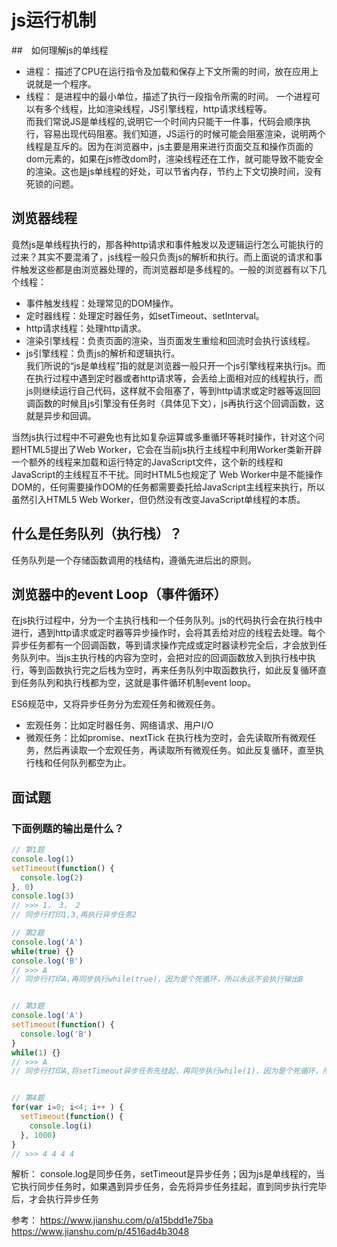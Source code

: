 # js运行机制
##　如何理解js的单线程
* 进程： 描述了CPU在运行指令及加载和保存上下文所需的时间，放在应用上说就是一个程序。
* 线程： 是进程中的最小单位，描述了执行一段指令所需的时间。
一个进程可以有多个线程，比如渲染线程，JS引擎线程，http请求线程等。  
而我们常说JS是单线程的,说明它一个时间内只能干一件事，代码会顺序执行，容易出现代码阻塞。我们知道，JS运行的时候可能会阻塞渲染，说明两个线程是互斥的。因为在浏览器中，js主要是用来进行页面交互和操作页面的dom元素的，如果在js修改dom时，渲染线程还在工作，就可能导致不能安全的渲染。这也是js单线程的好处，可以节省内存，节约上下文切换时间，没有死锁的问题。

## 浏览器线程
竟然js是单线程执行的，那各种http请求和事件触发以及逻辑运行怎么可能执行的过来？其实不要混淆了，js线程一般只负责js的解析和执行。而上面说的请求和事件触发这些都是由浏览器处理的，而浏览器却是多线程的。一般的浏览器有以下几个线程：

* 事件触发线程：处理常见的DOM操作。
* 定时器线程：处理定时器任务，如setTimeout、setInterval。
* http请求线程：处理http请求。
* 渲染引擎线程：负责页面的渲染，当页面发生重绘和回流时会执行该线程。
* js引擎线程：负责js的解析和逻辑执行。  
我们所说的“js是单线程”指的就是浏览器一般只开一个js引擎线程来执行js。而在执行过程中遇到定时器或者http请求等，会丢给上面相对应的线程执行，而js则继续运行自己代码，这样就不会阻塞了，等到http请求或定时器等返回回调函数的时候且js引擎没有任务时（具体见下文），js再执行这个回调函数，这就是异步和回调。

当然js执行过程中不可避免也有比如复杂运算或多重循环等耗时操作，针对这个问题HTML5提出了Web Worker，它会在当前js执行主线程中利用Worker类新开辟一个额外的线程来加载和运行特定的JavaScript文件，这个新的线程和JavaScript的主线程互不干扰。同时HTML5也规定了 Web Worker中是不能操作DOM的，任何需要操作DOM的任务都需要委托给JavaScript主线程来执行，所以虽然引入HTML5 Web Worker，但仍然没有改变JavaScript单线程的本质。


## 什么是任务队列（执行栈）？

任务队列是一个存储函数调用的栈结构，遵循先进后出的原则。

## 浏览器中的event Loop（事件循环）
在js执行过程中，分为一个主执行栈和一个任务队列。js的代码执行会在执行栈中进行，遇到http请求或定时器等异步操作时，会将其丢给对应的线程去处理。每个异步任务都有一个回调函数，等到请求操作完成或定时器读秒完全后，才会放到任务队列中。当js主执行栈的内容为空时，会把对应的回调函数放入到执行栈中执行，等到函数执行完之后栈为空时，再来任务队列中取函数执行，如此反复循环直到任务队列和执行栈都为空，这就是事件循环机制event loop。  

ES6规范中，又将异步任务分为宏观任务和微观任务。
  * 宏观任务：比如定时器任务、网络请求、用户I/O
  * 微观任务：比如promise、nextTick
在执行栈为空时，会先读取所有微观任务，然后再读取一个宏观任务，再读取所有微观任务。如此反复循环，直至执行栈和任何队列都空为止。

## 面试题
### 下面例题的输出是什么？
```js
// 第1题 
console.log(1)
setTimeout(function() {
  console.log(2)
}, 0)
console.log(3)
// >>> 1， 3， 2
// 同步行打印1,3,再执行异步任务2

// 第2题
console.log('A')
while(true) {}
console.log('B')
// >>> A
// 同步行打印A,再同步执行while(true)，因为是个死循环，所以永远不会执行输出B


// 第3题
console.log('A')
setTimeout(function() {
  console.log('B')
}
while(1) {}
// >>> A
// 同步行打印A,将setTimeout异步任务先挂起，再同步执行while(1)，因为是个死循环，所以永远不会再执行到异步任务setTimeout输出B


// 第4题
for(var i=0; i<4; i++ ) {
  setTimeout(function() {
    console.log(i)
  }, 1000)
}
// >>> 4 4 4 4
```

解析： console.log是同步任务，setTimeout是异步任务；因为js是单线程的，当它执行同步任务时，如果遇到异步任务，会先将异步任务挂起，直到同步执行完毕后，才会执行异步任务

参考： 
https://www.jianshu.com/p/a15bdd1e75ba  
https://www.jianshu.com/p/4516ad4b3048